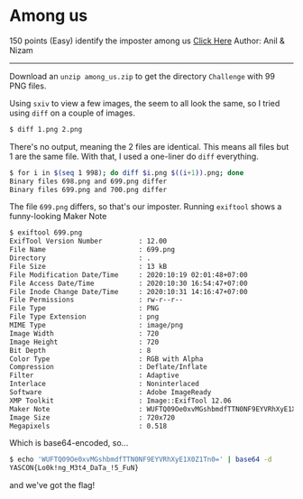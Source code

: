 # Among us

150 points (Easy)
identify the imposter among us
[Click Here](https://mega.nz/file/InhUnZZK#-qU3Xo38GwQCVLPY96mSJULg100iiTcyQpzBxNNLYns)
Author: Anil & Nizam

---

Download an `unzip among_us.zip` to get the directory `Challenge` with 99 PNG files.

Using `sxiv` to view a few images, the seem to all look the same, so I tried using `diff` on a couple of images.

```sh
$ diff 1.png 2.png
```

There's no output, meaning the 2 files are identical. This means all files but 1 are the same file. With that, I used a one-liner do `diff` everything.

```sh
$ for i in $(seq 1 998); do diff $i.png $((i+1)).png; done
Binary files 698.png and 699.png differ
Binary files 699.png and 700.png differ
```

The file `699.png` differs, so that's our imposter. Running `exiftool` shows a funny-looking Maker Note

```sh
$ exiftool 699.png
ExifTool Version Number         : 12.00
File Name                       : 699.png
Directory                       : .
File Size                       : 13 kB
File Modification Date/Time     : 2020:10:19 02:01:48+07:00
File Access Date/Time           : 2020:10:30 16:54:47+07:00
File Inode Change Date/Time     : 2020:10:31 14:16:47+07:00
File Permissions                : rw-r--r--
File Type                       : PNG
File Type Extension             : png
MIME Type                       : image/png
Image Width                     : 720
Image Height                    : 720
Bit Depth                       : 8
Color Type                      : RGB with Alpha
Compression                     : Deflate/Inflate
Filter                          : Adaptive
Interlace                       : Noninterlaced
Software                        : Adobe ImageReady
XMP Toolkit                     : Image::ExifTool 12.06
Maker Note                      : WUFTQ09Oe0xvMGshbmdfTTN0NF9EYVRhXyE1X0Z1Tn0=
Image Size                      : 720x720
Megapixels                      : 0.518
```

Which is base64-encoded, so...

```sh
$ echo 'WUFTQ09Oe0xvMGshbmdfTTN0NF9EYVRhXyE1X0Z1Tn0=' | base64 -d
YASCON{Lo0k!ng_M3t4_DaTa_!5_FuN}
```

and we've got the flag!
